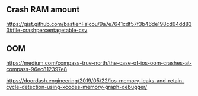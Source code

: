 
## Crash RAM amount

https://gist.github.com/bastienFalcou/9a7e7641cdf57f3b46de198cd64dd833#file-crashpercentagetable-csv


## OOM 

https://medium.com/compass-true-north/the-case-of-ios-oom-crashes-at-compass-96ec812397e8

https://doordash.engineering/2019/05/22/ios-memory-leaks-and-retain-cycle-detection-using-xcodes-memory-graph-debugger/

